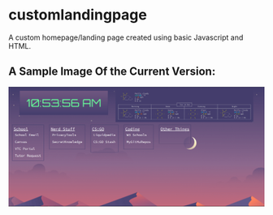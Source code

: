 # customlandingpage
 A custom homepage/landing page created using basic Javascript and HTML.

## A Sample Image Of the Current Version:
![](/9ICJXhruaw.png)